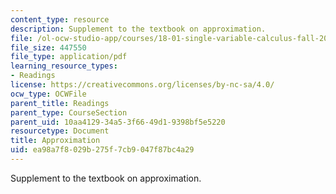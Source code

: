 ```yaml
---
content_type: resource
description: Supplement to the textbook on approximation.
file: /ol-ocw-studio-app/courses/18-01-single-variable-calculus-fall-2006/ea98a7f8029b275f7cb9047f87bc4a29_a_approximations.pdf
file_size: 447550
file_type: application/pdf
learning_resource_types:
- Readings
license: https://creativecommons.org/licenses/by-nc-sa/4.0/
ocw_type: OCWFile
parent_title: Readings
parent_type: CourseSection
parent_uid: 10aa4129-34a5-3f66-49d1-9398bf5e5220
resourcetype: Document
title: Approximation
uid: ea98a7f8-029b-275f-7cb9-047f87bc4a29
---
```

Supplement to the textbook on approximation.
